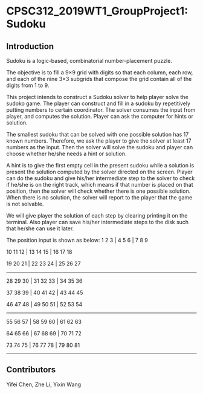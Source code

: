 # CPSC312_2019WT1_GroupProject1: Sudoku #

## Introduction

Sudoku is a logic-based, combinatorial number-placement puzzle.

The objective is to fill a 9×9 grid with digits so that each column, each row, and each of the nine 3×3 subgrids that compose the grid contain all of the digits from 1 to 9.

This project intends to construct a Sudoku solver to help player solve the sudoko game. The player can construct and fill in a sudoku by repetitively putting numbers to certain coordinator. The solver consumes the input from player, and computes the solution. Player can ask the computer for hints or solution.

The smallest sudoku that can be solved with one possible solution has 17 known numbers. Therefore, we ask the player to give the solver at least 17 numbers as the input. Then the solver will solve the sudoku and player can choose whether he/she needs a hint or solution.

A hint is to give the first empty cell in the present sudoku while a solution is present the solution computed by the solver directed on the screen. Player can do the sudoku and give his/her intermediate step to the solver to check if he/she is on the right track, which means if that number is placed on that position, then the solver will check whether there is one possible solution. When there is no solution, the solver will report to the player that the game is not solvable.

We will give player the solution of each step by clearing printing it on the terminal. Also player can save his/her intermediate steps to the disk such that he/she can use it later.

The position input is shown as below:
1   2  3 |  4  5  6 |  7  8  9

10 11 12 | 13 14 15 | 16 17 18

19 20 21 | 22 23 24 | 25 26 27

-------------------------------

28 29 30 | 31 32 33 | 34 35 36

37 38 39 | 40 41 42 | 43 44 45

46 47 48 | 49 50 51 | 52 53 54

-------------------------------

55 56 57 | 58 59 60 | 61 62 63

64 65 66 | 67 68 69 | 70 71 72

73 74 75 | 76 77 78 | 79 80 81

-------------------------------------------------

## Contributors

Yifei Chen, Zhe Li, Yixin Wang

